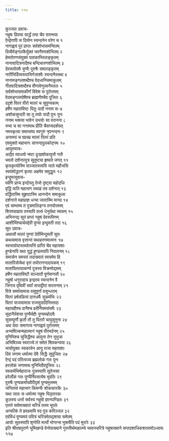 ```yaml
---
title: ११७

---
```

कुञ्जल उवाच-  
नहुषः प्रियया सार्द्धं तया चैव सरम्भया  
ऐन्द्रेणापि स दिव्येन स्यन्दनेन वरेण च १  
नागाह्वयं पुरं प्राप्तः सर्वशोभासमन्वितम्  
दिव्यैर्मङ्गलकैर्युक्तं भवनैरुपशोभितम् २  
हेमतोरणसंयुक्तं पताकाभिरलङ्कृतम्  
नानावादित्रनादैश्च बन्दिचारणशोभितम् ३  
देवरूपोपमैः पुण्यैः पुरुषैः समलङ्कृतम्  
नारीभिर्दिव्यरूपाभिर्गजाश्वैः स्यन्दनैस्तथा ४  
नानामङ्गलशब्दैश्च वेदध्वनिसमाकुलम्  
गीतवादित्रशब्दैश्च वीणावेणुस्वनैस्ततः ५  
सर्वशोभासमाकीर्णं विवेश स पुरोत्तमम्  
वेदमङ्गलघोषैश्च ब्राह्मणैश्चैव पूजितः ६  
ददृशे पितरं वीरो मातरं च सुपुण्यकाम्  
हर्षेण महताविष्टः पितुः पादौ ननाम सः ७  
अशोकसुन्दरी सा तु तयोः पादौ पुनः पुनः  
ननाम भक्त्या भावेन उभयोः सा वरानना ८  
रम्भा च सा ननामाथ प्रीतिं चैवाप्यदर्शयत्  
नमस्कृत्वा समाभाष्य स्वगुरुं नृपनन्दनः ९  
अनामयं च पप्रच्छ मातरं पितरं प्रति  
एवमुक्तो महाभागः सानन्दपुलकोद्गमः १०  
आयुरुवाच-  
अद्यैव व्याधयो नष्टा दुःखशोकावुभौ गतौ  
भवतो दर्शनात्पुत्र सुतुष्ट्या हृष्यते जगत् ११  
कृतकृत्योस्मि सञ्जातस्त्वयि जाते महौजसि  
स्ववंशोद्धरणं कृत्वा अहमेव समुद्धृतः १२  
इन्दुमत्युवाच-  
पर्वणि प्राप्य इन्दोस्तु तेजो दृष्ट्वा महोदधिः  
वृद्धिं याति महाभाग तथाहं तव दर्शनात् १३  
वर्द्धितास्मि सुहृष्टास्मि आनन्देन समाकुला  
दर्शनात्ते महाप्राज्ञ धन्या जातास्मि मानद १४  
एवं सम्भाष्य तं पुत्रमालिङ्ग्य तनयोत्तमम्  
शिरश्चाघ्राय तस्यापि वत्सं धेनुर्यथा स्वकम् १५  
अभिनन्द्य सुतं प्राप्तं नहुषं देवरूपिणम्  
आशीर्भिश्चार्चयद्देवी पुण्या इन्दुमती तदा १६  
सूत उवाच-  
अथासौ मातरं पुण्यां देवीमिन्दुमतीं सुतः  
कथयामास वृत्तान्तं यथाहरणमात्मनः १७  
स्वभार्यायास्तथोत्पत्तिं प्राप्तिं चैव महायशाः  
हुण्डेनापि यथा युद्धं हुण्डस्यापि निपातनम् १८  
समासेन समस्तं तदाख्यातं स्वयमेव हि  
मातापित्रोर्यथा वृत्तं तयोरानन्ददायकम् १९  
मातापितरावाकर्ण्य पुत्रस्य विक्रमोद्यमम्  
हर्षेण महताविष्टौ सञ्जातौ पूर्णमानसौ २०  
नहुषो धनुरादाय इन्द्रस्य स्यन्दनेन वै  
जिगाय पृथिवीं सर्वां सप्तद्वीपां सपत्तनाम् २१  
पित्रे समर्पयामास वसुपूर्णां वसुन्धराम्  
पितरं हर्षयन्नित्यं दानधर्मैः सुकर्मभिः २२  
पितरं याजयामास राजसूयादिभिस्तदा  
महायज्ञैश्च दानैश्च व्रतैर्नियमसंयमैः २३  
सुदानैर्यशसा पुण्यैर्यज्ञैः पुण्यमहोदयैः  
सुसम्पूर्णौ कृतौ तौ तु पितरौ चायुसूनुना २४  
अथ देवाः समागत्य नागाह्वयं पुरोत्तमम्  
अभ्यषिञ्चन्महात्मानं नहुषं वीरमर्दनम् २५  
मुनिभिश्च सुसिद्धैश्च आयुना तेन भूभुजा  
अभिषिञ्च्य स्वराज्ये तं समेतं शिवकन्यया २६  
भार्यायुक्तः स्वकायेन आयु राजा महायशाः  
दिवं जगाम धर्मात्मा देवैः सिद्धैः सुपूजितः २७  
ऐन्द्रं पदं परित्यज्य ब्रह्मलोकं गतः पुनः  
हरलोकं जगामाथ मुनिभिर्देवपूजितः २८  
स्वकर्मभिर्महाराजः पुत्रस्यापि सुतेजसा  
हरेर्लोकं गतः पुण्यैर्निवसत्येष भूपतिः २९  
पुरुषैः पुण्यकर्माख्यैरीदृशं पुण्यमुत्तमम्  
जनितव्यं महाभाग किमन्यैः शोककारकैः ३०  
यथा जातः स धर्मात्मा नहुषः पितृतारकः  
कुलस्य धर्त्ता सर्वस्य नहुषो ज्ञानपण्डितः ३१  
एतत्ते सर्वमाख्यातं चरित्रं तस्य भूपतेः  
अन्यत्किं ते प्रवक्ष्यामि वद पुत्र कपिञ्जल ३२  
एवंविधं पुण्यमयं पवित्रं चरित्रमेतद्यशसा समेतम्  
आयोः सुतस्यापि शृणोति मर्त्यो भोगान्स भुक्त्वैति पदं मुरारेः ३३  
इति श्रीपद्मपुराणे भूमिखण्डे वेनोपाख्याने गुरुतीर्थमाहात्म्ये च्यवनचरित्रे नहुषाख्याने सप्तदशाधिकशततमोऽध्यायः ११७